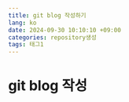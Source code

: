 ```yaml
---
title: git blog 작성하기
lang: ko
date: 2024-09-30 10:10:10 +09:00
categories: repository생성
tags: 태그1
---
```


# git blog 작성
